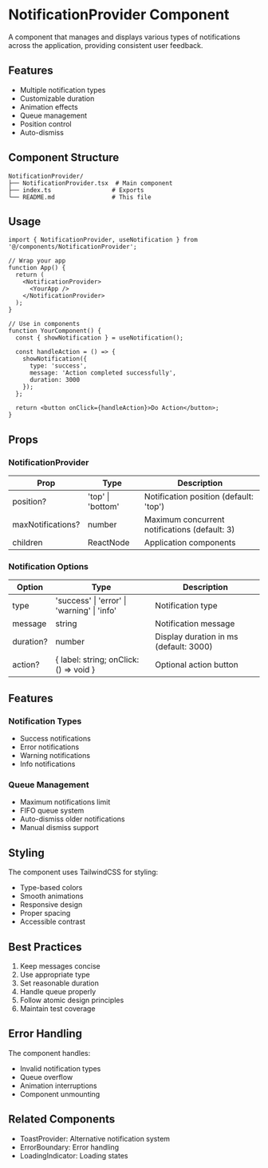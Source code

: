 # NotificationProvider Component

A component that manages and displays various types of notifications across the application, providing consistent user feedback.

## Features

- Multiple notification types
- Customizable duration
- Animation effects
- Queue management
- Position control
- Auto-dismiss

## Component Structure

```
NotificationProvider/
├── NotificationProvider.tsx  # Main component
├── index.ts                 # Exports
└── README.md                # This file
```

## Usage

```tsx
import { NotificationProvider, useNotification } from '@/components/NotificationProvider';

// Wrap your app
function App() {
  return (
    <NotificationProvider>
      <YourApp />
    </NotificationProvider>
  );
}

// Use in components
function YourComponent() {
  const { showNotification } = useNotification();

  const handleAction = () => {
    showNotification({
      type: 'success',
      message: 'Action completed successfully',
      duration: 3000
    });
  };

  return <button onClick={handleAction}>Do Action</button>;
}
```

## Props

### NotificationProvider

| Prop | Type | Description |
|------|------|-------------|
| position? | 'top' \| 'bottom' | Notification position (default: 'top') |
| maxNotifications? | number | Maximum concurrent notifications (default: 3) |
| children | ReactNode | Application components |

### Notification Options

| Option | Type | Description |
|--------|------|-------------|
| type | 'success' \| 'error' \| 'warning' \| 'info' | Notification type |
| message | string | Notification message |
| duration? | number | Display duration in ms (default: 3000) |
| action? | { label: string; onClick: () => void } | Optional action button |

## Features

### Notification Types
- Success notifications
- Error notifications
- Warning notifications
- Info notifications

### Queue Management
- Maximum notifications limit
- FIFO queue system
- Auto-dismiss older notifications
- Manual dismiss support

## Styling

The component uses TailwindCSS for styling:
- Type-based colors
- Smooth animations
- Responsive design
- Proper spacing
- Accessible contrast

## Best Practices

1. Keep messages concise
2. Use appropriate type
3. Set reasonable duration
4. Handle queue properly
5. Follow atomic design principles
6. Maintain test coverage

## Error Handling

The component handles:
- Invalid notification types
- Queue overflow
- Animation interruptions
- Component unmounting

## Related Components

- ToastProvider: Alternative notification system
- ErrorBoundary: Error handling
- LoadingIndicator: Loading states
